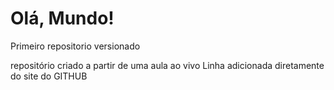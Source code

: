 # Olá, Mundo!
Primeiro repositorio versionado

repositório criado a partir de uma aula ao vivo
Linha adicionada diretamente do site do GITHUB
